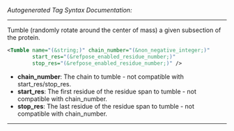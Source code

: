 <!-- THIS IS AN AUTOGENERATED FILE: Don't edit it directly, instead change the schema definition in the code itself. -->

_Autogenerated Tag Syntax Documentation:_

---
Tumble (randomly rotate around the center of mass) a given subsection of the protein.

```xml
<Tumble name="(&string;)" chain_number="(&non_negative_integer;)"
        start_res="(&refpose_enabled_residue_number;)"
        stop_res="(&refpose_enabled_residue_number;)" />
```

-   **chain_number**: The chain to tumble - not compatible with start_res/stop_res.
-   **start_res**: The first residue of the residue span to tumble - not compatible with chain_number.
-   **stop_res**: The last residue of the residue span to tumble - not compatible with chain_number.

---
